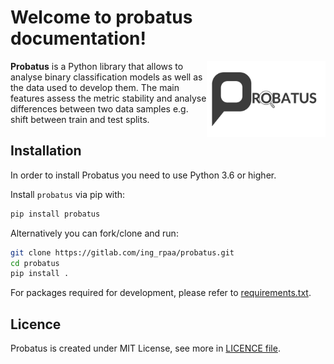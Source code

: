 # Welcome to probatus documentation!

<img src="/img/logo_large.png" width=190 align="right">

**Probatus** is a Python library that allows to analyse binary classification models as well as the data used to develop them.
The main features assess the metric stability and analyse differences between two data samples e.g. shift between train and test splits.

## Installation

In order to install Probatus you need to use Python 3.6 or higher.

Install `probatus` via pip with:

```bash
pip install probatus
```

Alternatively you can fork/clone and run:

```bash
git clone https://gitlab.com/ing_rpaa/probatus.git
cd probatus
pip install .
```

For packages required for development, please refer to [requirements.txt](https://gitlab.com/ing_rpaa/probatus/-/blob/master/requirements.txt).

## Licence

Probatus is created under MIT License, see more in [LICENCE file](https://gitlab.com/ing_rpaa/probatus/-/blob/master/LICENCE).


